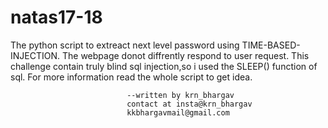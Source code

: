 # natas17-18
The python script to extreact next level password using TIME-BASED-INJECTION.
The webpage donot diffrently respond to user request.
This challenge contain truly blind sql injection,so i used the SLEEP() function of sql.
For more information read the whole script to get idea.

                              --written by krn_bhargav
                              contact at insta@krn_bhargav
                              kkbhargavmail@gmail.com
